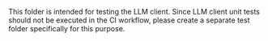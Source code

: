 This folder is intended for testing the LLM client. Since LLM client unit tests should not be executed in the CI workflow, please create a separate test folder specifically for this purpose.
